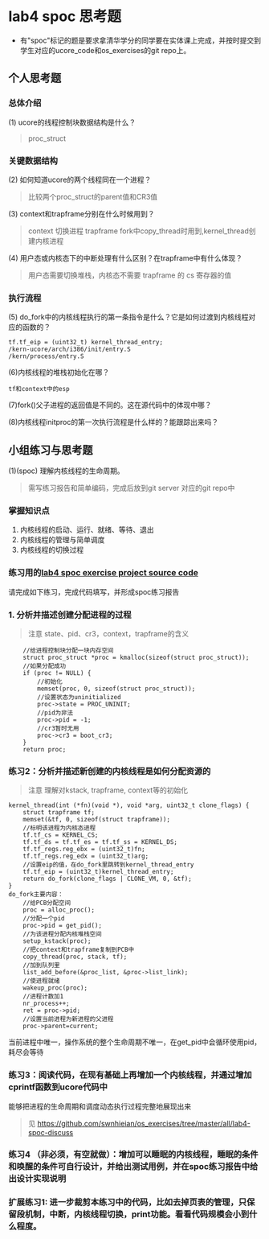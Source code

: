 # lab4 spoc 思考题

- 有"spoc"标记的题是要求拿清华学分的同学要在实体课上完成，并按时提交到学生对应的ucore_code和os_exercises的git repo上。

## 个人思考题

### 总体介绍

(1) ucore的线程控制块数据结构是什么？

> proc_struct

### 关键数据结构

(2) 如何知道ucore的两个线程同在一个进程？

> 比较两个proc_struct的parent值和CR3值

(3) context和trapframe分别在什么时候用到？

> context 切换进程
> trapframe fork中copy_thread时用到,kernel_thread创建内核进程

(4) 用户态或内核态下的中断处理有什么区别？在trapframe中有什么体现？

> 用户态需要切换堆栈，内核态不需要
> trapframe 的 cs 寄存器的值

### 执行流程

(5) do_fork中的内核线程执行的第一条指令是什么？它是如何过渡到内核线程对应的函数的？
```
tf.tf_eip = (uint32_t) kernel_thread_entry;
/kern-ucore/arch/i386/init/entry.S
/kern/process/entry.S
```

(6)内核线程的堆栈初始化在哪？
```
tf和context中的esp
```

(7)fork()父子进程的返回值是不同的。这在源代码中的体现中哪？

(8)内核线程initproc的第一次执行流程是什么样的？能跟踪出来吗？

## 小组练习与思考题

(1)(spoc) 理解内核线程的生命周期。

> 需写练习报告和简单编码，完成后放到git server 对应的git repo中

### 掌握知识点
1. 内核线程的启动、运行、就绪、等待、退出
2. 内核线程的管理与简单调度
3. 内核线程的切换过程

### 练习用的[lab4 spoc exercise project source code](https://github.com/chyyuu/ucore_lab/tree/master/related_info/lab4/lab4-spoc-discuss)


请完成如下练习，完成代码填写，并形成spoc练习报告

### 1. 分析并描述创建分配进程的过程

> 注意 state、pid、cr3，context，trapframe的含义
``` 
    //给进程控制块分配一块内存空间
    struct proc_struct *proc = kmalloc(sizeof(struct proc_struct));
    //如果分配成功
    if (proc != NULL) {
        //初始化
        memset(proc, 0, sizeof(struct proc_struct));
        //设置状态为uninitialized
        proc->state = PROC_UNINIT;
        //pid为非法
        proc->pid = -1;
        //cr3暂时无用
        proc->cr3 = boot_cr3;
    }
    return proc;
```

### 练习2：分析并描述新创建的内核线程是如何分配资源的

> 注意 理解对kstack, trapframe, context等的初始化
```
kernel_thread(int (*fn)(void *), void *arg, uint32_t clone_flags) {
    struct trapframe tf;
    memset(&tf, 0, sizeof(struct trapframe));
    //标明该进程为内核态进程
    tf.tf_cs = KERNEL_CS;
    tf.tf_ds = tf.tf_es = tf.tf_ss = KERNEL_DS;
    tf.tf_regs.reg_ebx = (uint32_t)fn;
    tf.tf_regs.reg_edx = (uint32_t)arg;
    //设置eip的值，在do_fork里跳转到kernel_thread_entry
    tf.tf_eip = (uint32_t)kernel_thread_entry;
    return do_fork(clone_flags | CLONE_VM, 0, &tf);
}
do_fork主要内容：
    //给PCB分配空间
    proc = alloc_proc();
    //分配一个pid
    proc->pid = get_pid();
    //为该进程分配内核堆栈空间
    setup_kstack(proc);
    //把context和trapframe复制到PCB中
    copy_thread(proc, stack, tf);
    //加到队列里
    list_add_before(&proc_list, &proc->list_link);
    //使进程就绪
    wakeup_proc(proc);
    //进程计数加1
    nr_process++;
    ret = proc->pid;
    //设置当前进程为新进程的父进程
    proc->parent=current;
```

当前进程中唯一，操作系统的整个生命周期不唯一，在get_pid中会循环使用pid，耗尽会等待

### 练习3：阅读代码，在现有基础上再增加一个内核线程，并通过增加cprintf函数到ucore代码中
能够把进程的生命周期和调度动态执行过程完整地展现出来

> 见 https://github.com/swnhieian/os_exercises/tree/master/all/lab4-spoc-discuss


### 练习4 （非必须，有空就做）：增加可以睡眠的内核线程，睡眠的条件和唤醒的条件可自行设计，并给出测试用例，并在spoc练习报告中给出设计实现说明

### 扩展练习1: 进一步裁剪本练习中的代码，比如去掉页表的管理，只保留段机制，中断，内核线程切换，print功能。看看代码规模会小到什么程度。


